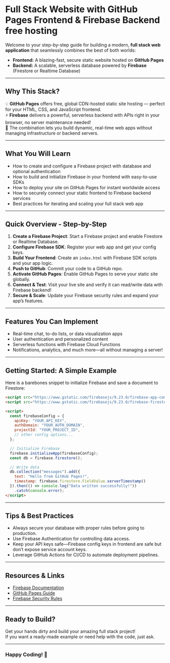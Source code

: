  
# Full Stack Website with GitHub Pages Frontend & Firebase Backend free hosting 

Welcome to your step-by-step guide for building a modern, **full stack web application** that seamlessly combines the best of both worlds:

- **Frontend:** A blazing-fast, secure static website hosted on **GitHub Pages**  
- **Backend:** A scalable, serverless database powered by **Firebase** (Firestore or Realtime Database)

---

## Why This Stack?

💡 **GitHub Pages** offers free, global CDN-hosted static site hosting — perfect for your HTML, CSS, and JavaScript frontend.  
⚡ **Firebase** delivers a powerful, serverless backend with APIs right in your browser, no server maintenance needed!  
🎯 The combination lets you build dynamic, real-time web apps without managing infrastructure or backend servers.

---

## What You Will Learn

- How to create and configure a Firebase project with database and optional authentication  
- How to build and initialize Firebase in your frontend with easy-to-use SDKs  
- How to deploy your site on GitHub Pages for instant worldwide access  
- How to securely connect your static frontend to Firebase backend services  
- Best practices for iterating and scaling your full stack web app  

---

## Quick Overview - Step-by-Step

1. **Create a Firebase Project**: Start a Firebase project and enable Firestore or Realtime Database.  
2. **Configure Firebase SDK**: Register your web app and get your config keys.  
3. **Build Your Frontend**: Create an `index.html` with Firebase SDK scripts and your app logic.  
4. **Push to GitHub**: Commit your code to a GitHub repo.  
5. **Activate GitHub Pages**: Enable GitHub Pages to serve your static site globally.  
6. **Connect & Test**: Visit your live site and verify it can read/write data with Firebase backend!  
7. **Secure & Scale**: Update your Firebase security rules and expand your app’s features.  

---

## Features You Can Implement

- Real-time chat, to-do lists, or data visualization apps  
- User authentication and personalized content  
- Serverless functions with Firebase Cloud Functions  
- Notifications, analytics, and much more—all without managing a server!  

---

## Getting Started: A Simple Example

Here is a barebones snippet to initialize Firebase and save a document to Firestore:

```html
<script src="https://www.gstatic.com/firebasejs/9.23.0/firebase-app-compat.js"></script>
<script src="https://www.gstatic.com/firebasejs/9.23.0/firebase-firestore-compat.js"></script>

<script>
  const firebaseConfig = {
    apiKey: "YOUR_API_KEY",
    authDomain: "YOUR_AUTH_DOMAIN",
    projectId: "YOUR_PROJECT_ID",
    // other config options...
  };

  // Initialize Firebase
  firebase.initializeApp(firebaseConfig);
  const db = firebase.firestore();

  // Write data
  db.collection("messages").add({
    text: "Hello from GitHub Pages!",
    timestamp: firebase.firestore.FieldValue.serverTimestamp()
  }).then(() => console.log("Data written successfully!"))
    .catch(console.error);
</script>
```

---

## Tips & Best Practices

- Always secure your database with proper rules before going to production.  
- Use Firebase Authentication for controlling data access.  
- Keep your API keys safe—Firebase config keys in frontend are safe but don’t expose service account keys.  
- Leverage GitHub Actions for CI/CD to automate deployment pipelines.  

---

## Resources & Links

- [Firebase Documentation](https://firebase.google.com/docs)  
- [GitHub Pages Guide](https://docs.github.com/en/pages)  
- [Firebase Security Rules](https://firebase.google.com/docs/rules)  

---

## Ready to Build?

Get your hands dirty and build your amazing full stack project!  
If you want a ready-made example or need help with the code, just ask.  

---

### Happy Coding! 🎉
 
